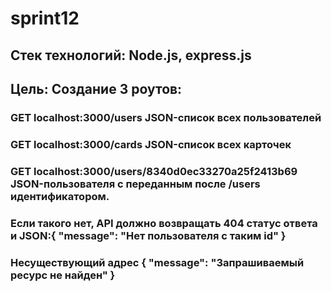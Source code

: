 # sprint12
## Стек технологий: Node.js, express.js
## Цель: Создание 3 роутов: 
### GET localhost:3000/users	JSON-список всех пользователей
### GET localhost:3000/cards	JSON-список всех карточек
### GET localhost:3000/users/8340d0ec33270a25f2413b69	JSON-пользователя с переданным после /users идентификатором. 
### Если такого нет, API должно возвращать 404 статус ответа и JSON:{ "message": "Нет пользователя с таким id" }
### Несуществующий адрес	{ "message": "Запрашиваемый ресурс не найден" }
